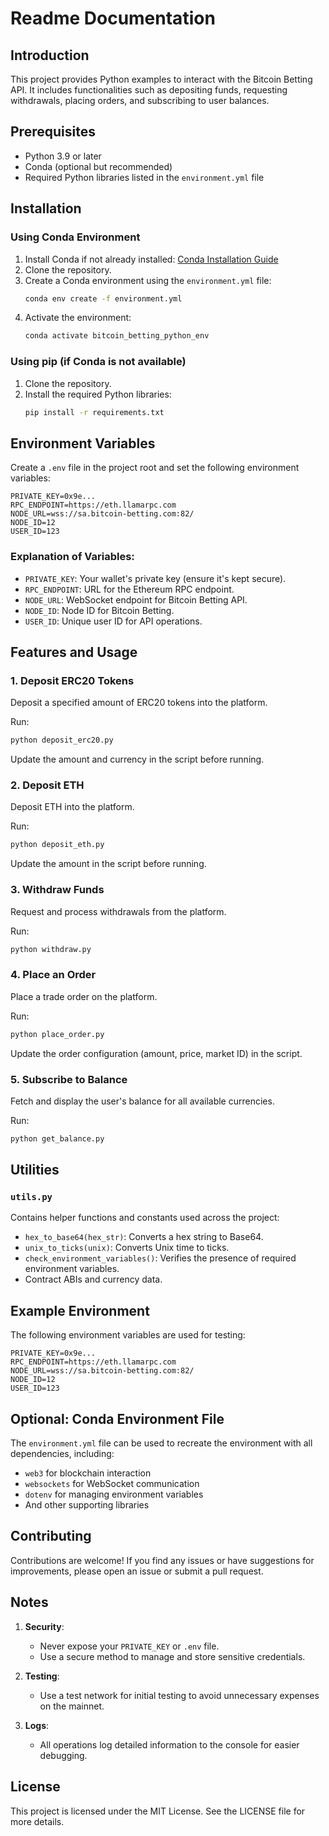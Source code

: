# Readme Documentation

## Introduction

This project provides Python examples to interact with the Bitcoin Betting API. It includes functionalities such as depositing funds, requesting withdrawals, placing orders, and subscribing to user balances.

## Prerequisites

- Python 3.9 or later
- Conda (optional but recommended)
- Required Python libraries listed in the `environment.yml` file

## Installation

### Using Conda Environment
1. Install Conda if not already installed: [Conda Installation Guide](https://docs.conda.io/projects/conda/en/latest/user-guide/install/index.html)
2. Clone the repository.
3. Create a Conda environment using the `environment.yml` file:
   ```bash
   conda env create -f environment.yml
   ```
4. Activate the environment:
   ```bash
   conda activate bitcoin_betting_python_env
   ```

### Using pip (if Conda is not available)
1. Clone the repository.
2. Install the required Python libraries:
   ```bash
   pip install -r requirements.txt
   ```

## Environment Variables

Create a `.env` file in the project root and set the following environment variables:

```env
PRIVATE_KEY=0x9e...
RPC_ENDPOINT=https://eth.llamarpc.com
NODE_URL=wss://sa.bitcoin-betting.com:82/
NODE_ID=12
USER_ID=123
```

### Explanation of Variables:
- `PRIVATE_KEY`: Your wallet's private key (ensure it's kept secure).
- `RPC_ENDPOINT`: URL for the Ethereum RPC endpoint.
- `NODE_URL`: WebSocket endpoint for Bitcoin Betting API.
- `NODE_ID`: Node ID for Bitcoin Betting.
- `USER_ID`: Unique user ID for API operations.

## Features and Usage

### 1. Deposit ERC20 Tokens
Deposit a specified amount of ERC20 tokens into the platform.

Run:
```bash
python deposit_erc20.py
```
Update the amount and currency in the script before running.

### 2. Deposit ETH
Deposit ETH into the platform.

Run:
```bash
python deposit_eth.py
```
Update the amount in the script before running.

### 3. Withdraw Funds
Request and process withdrawals from the platform.

Run:
```bash
python withdraw.py
```

### 4. Place an Order
Place a trade order on the platform.

Run:
```bash
python place_order.py
```
Update the order configuration (amount, price, market ID) in the script.

### 5. Subscribe to Balance
Fetch and display the user's balance for all available currencies.

Run:
```bash
python get_balance.py
```

## Utilities

### `utils.py`
Contains helper functions and constants used across the project:
- `hex_to_base64(hex_str)`: Converts a hex string to Base64.
- `unix_to_ticks(unix)`: Converts Unix time to ticks.
- `check_environment_variables()`: Verifies the presence of required environment variables.
- Contract ABIs and currency data.

## Example Environment

The following environment variables are used for testing:
```env
PRIVATE_KEY=0x9e...
RPC_ENDPOINT=https://eth.llamarpc.com
NODE_URL=wss://sa.bitcoin-betting.com:82/
NODE_ID=12
USER_ID=123
```

## Optional: Conda Environment File

The `environment.yml` file can be used to recreate the environment with all dependencies, including:
- `web3` for blockchain interaction
- `websockets` for WebSocket communication
- `dotenv` for managing environment variables
- And other supporting libraries

## Contributing

Contributions are welcome! If you find any issues or have suggestions for improvements, please open an issue or submit a pull request.

## Notes

1. **Security**:
   - Never expose your `PRIVATE_KEY` or `.env` file.
   - Use a secure method to manage and store sensitive credentials.

2. **Testing**:
   - Use a test network for initial testing to avoid unnecessary expenses on the mainnet.

3. **Logs**:
   - All operations log detailed information to the console for easier debugging.

## License

This project is licensed under the MIT License. See the LICENSE file for more details.